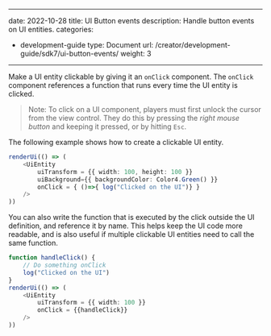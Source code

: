 
---
date: 2022-10-28
title: UI Button events
description: Handle button events on UI entities.
categories:
  - development-guide
type: Document
url: /creator/development-guide/sdk7/ui-button-events/
weight: 3
---


Make a UI entity clickable by giving it an `onClick` component. The `onClick` component references a function that runs every time the UI entity is clicked.


> Note: To click on a UI component, players must first unlock the cursor from the view control. They do this by pressing the _right mouse button_ and keeping it pressed, or by hitting `Esc`.

The following example shows how to create a clickable UI entity. 

```ts
renderUi(() => (
	<UiEntity 
		uiTransform = {{ width: 100, height: 100 }} 
		uiBackground={{ backgroundColor: Color4.Green() }}
		onClick = { ()=>{ log("Clicked on the UI")} } 
	/>
))
```

You can also write the function that is executed by the click outside the UI definition, and reference it by name. This helps keep the UI code more readable, and is also useful if multiple clickable UI entities need to call the same function. 

```ts
function handleClick() {
	// Do something onClick
	log("Clicked on the UI")
}
renderUi(() => (
	<UiEntity 
		uiTransform = {{ width: 100 }} 
		onClick = {{handleClick}} 
	/>
))
```




<!--

TODO: children of an entity with OnClick aren't clickable too, right?

TODO: is there an euqivalent to isPointerBlocker?

All UI elements have an `isPointerBlocker` property, that determines if they can be clicked. If this value is false, the pointer should ignore them and respond to whatever is behind the element.


> Tip: If you want to add text over a button, keep in mind that the text needs to have the `isPointerBlocker` property set to `false`, otherwise players might be clicking the text instead of the button.
 -->


